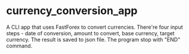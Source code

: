 # currency_conversion_app
A CLI app that uses FastForex to convert currencies. 
There're four input steps - date of conversion, amount to convert, base currency, target currency. 
The result is saved to json file. 
The program stop with "END" command.
